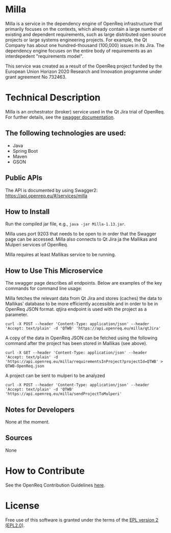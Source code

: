 # Milla

Milla is a service in the dependency engine of OpenReq infrastructure that primarily focuses on the contexts, which already contain a large number of existing and dependent requirements, such as large distributed open source projects or large systems engineering projects. For example, the Qt Company has about one hundred-thousand (100,000) issues in its Jira. The dependency engine focuses on the entire body of requirements as an interdepedent "requirements model".

This service was created as a result of the OpenReq project funded by the European Union Horizon 2020 Research and Innovation programme under grant agreement No 732463.

# Technical Description

Milla is an orchestrator (broker) service used in the Qt Jira trial of OpenReq. For further details, see the [swagger documentation](https://api.openreq.eu/milla/swagger-ui.html).

## The following technologies are used:
- Java
- Spring Boot
- Maven
- GSON
	
## Public APIs

The API is documented by using Swagger2: https://api.openreq.eu/#/services/milla

## How to Install

Run the compiled jar file, e.g., `java -jar Milla-1.13.jar`.

Milla uses port 9203 that needs to be open to in order that the Swagger page can be accessed. Milla also connects to Qt Jira ja the Mallikas and Mulperi services of OpenReq.

Milla requires at least Mallikas service to be running.

## How to Use This Microservice

The swagger page describes all endpoints. Below are examples of the key commands for command line usage:

Milla fetches the relevant data from Qt Jira and stores (caches) the data to Mallikas' database to be more efficiently accessible and in order to be in OpenReq JSON format. qtjira endpoint is used with the project as a parameter.

`curl -X POST --header 'Content-Type: application/json' --header 'Accept: text/plain' -d 'QTWB' 'https://api.openreq.eu/milla/qtJira'`

A copy of the data in OpenReq JSON can be fetched  using the following command after the project has been stored in Mallikas (see above). 

`curl -X GET --header 'Content-Type: application/json' --header 'Accept: text/plain' -d 'https://api.openreq.eu/milla/requirementsInProject?projectId=QTWB' > QTWB-OpenReq.json`


A project can be sent to mulperi to be analyzed

`curl -X POST --header 'Content-Type: application/json' --header 'Accept: text/plain' -d 'QTWB' 'https://api.openreq.eu/milla/sendProjectToMulperi'` 

## Notes for Developers

None at the moment.

## Sources

None

# How to Contribute
See the OpenReq Contribution Guidelines [here](https://github.com/OpenReqEU/OpenReq/blob/master/CONTRIBUTING.md).

# License

Free use of this software is granted under the terms of the [EPL version 2 (EPL2.0)](https://www.eclipse.org/legal/epl-2.0/).

